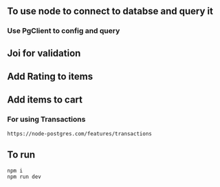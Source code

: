 ## To use node to connect to databse and query it

### Use PgClient to config and query

## Joi for validation

## Add Rating to items

## Add items to cart

### For using Transactions

    https://node-postgres.com/features/transactions

## To run

    npm i
    npm run dev

<!-- app.get("/fav", async function (req, res) {
  try {
    let query =
      "SELECT items.* FROM items JOIN favourites ON items.item_id = favourites.item_id";

    //http://localhost:5001/fav?user_id=2
    if (req.query.user_id) {
      query += ` WHERE favourites.user_id = ${req.query.user_id}`;
    }

    // Adding search
    //http://localhost:5001/fav?search=Cashews
    // if (req.query.search) {
    //   if (req.query.category) {
    //     query += ` AND`;
    //   }
    //   else {
    //     query += ` WHERE`;
    //   }
    //   query += ` items.item_name ILIKE '%${req.query.search}%'`;
    // }

    if (req.query.search) {
        query += ` WHERE items.item_name ILIKE '%${req.query.search}%'`;
      }
       -->
